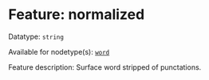 # Feature: normalized

Datatype: `string`

Available for nodetype(s): [`word`](wordnodefeatures.md)

Feature description: Surface word stripped of punctations.
